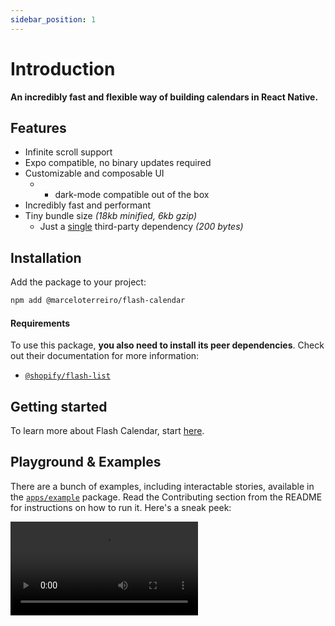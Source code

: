 ```yaml
---
sidebar_position: 1
---
```


# Introduction

**An incredibly fast and flexible way of building calendars in React Native.**

## Features

- Infinite scroll support
- Expo compatible, no binary updates required
- Customizable and composable UI
  - - dark-mode compatible out of the box
- Incredibly fast and performant
- Tiny bundle size _(18kb minified, 6kb gzip)_
  - Just a [single](https://github.com/developit/mitt) third-party dependency _(200 bytes)_

## Installation

Add the package to your project:

```bash npm2yarn
npm add @marceloterreiro/flash-calendar
```

#### Requirements

To use this package, **you also need to install its peer dependencies**. Check out their documentation for more information:

- [`@shopify/flash-list`](https://shopify.github.io/flash-list)

## Getting started

To learn more about Flash Calendar, start [here](/docs/fundamentals/principles).

## Playground & Examples

There are a bunch of examples, including interactable stories, available in the [`apps/example`](https://github.com/MarceloPrado/flash-calendar/tree/285bcec42efa067455bcf44862eeb0f74985caba/apps/example) package. Read the Contributing section from the README for instructions on how to run it. Here's a sneak peek:

<video controls width={500}>
  <source src="/videos/example-app-demo.mp4" type="video/mp4" />
</video>

